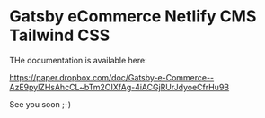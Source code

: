 # Gatsby eCommerce Netlify CMS Tailwind CSS

THe documentation is available here: 

https://paper.dropbox.com/doc/Gatsby-e-Commerce--AzE9pylZHsAhcCL~bTm2OIXfAg-4iACGjRUrJdyoeCfrHu9B

See you soon ;-)